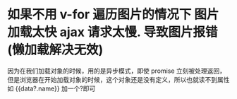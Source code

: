 # 如果不用 v-for 遍历图片的情况下 图片加载太快 ajax 请求太慢. 导致图片报错 (懒加载解决无效)

因为在我们加载对象的时候，用的是异步模式，即使 promise 立刻被处理返回，但是浏览器在开始加载对象的时候，这个对象还是没有定义，所以也就读不到属性
如 {{data?.name}} 加一个?即可
